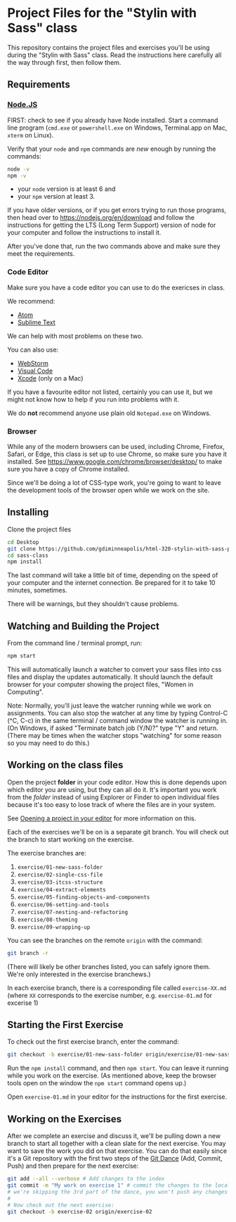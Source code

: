 # Project Files for the "Stylin with Sass" class

This repository contains the project files and exercises you'll be
using during the "Stylin with Sass" class. Read the instructions
here carefully all the way through first, then follow them.

## Requirements

### [Node.JS](https://nodejs.org/en/download/)

FIRST: check to see if you already have Node installed. Start a
command line program (`cmd.exe` or `powershell.exe` on Windows,
Terminal.app on Mac, `xterm` on Linux).

Verify that your `node` and `npm` commands are *new* enough by running
the commands:

```bash
node -v
npm -v
```

* your `node` version is at least 6 and
* your `npm` version at least 3.

If you have older versions, or if you get errors trying to run those
programs, then head over to https://nodejs.org/en/download and follow
the instructions for getting the LTS (Long Term Support) version of
node for your computer and follow the instructions to install it.

After you've done that, run the two commands above and make sure they
meet the requirements.

### Code Editor

Make sure you have a code editor you can use to do the exericses in
class.

We recommend:

* [Atom](https://atom.io/)
* [Sublime Text](https://atom.io/)

We can help with most problems on these two.

You can also use:

* [WebStorm](https://www.jetbrains.com/webstorm/)
* [Visual Code](https://code.visualstudio.com/)
* [Xcode](https://developer.apple.com/xcode/) (only on a Mac)

If you have a favourite editor not listed, certainly you can use it,
but we might not know how to help if you run into problems with it.

We do **not** recommend anyone use plain old `Notepad.exe` on
Windows.

### Browser

While any of the modern browsers can be used, including Chrome, Firefox,
Safari, or Edge, this class is set up to use Chrome, so make sure you
have it installed. See https://www.google.com/chrome/browser/desktop/
to make sure you have a copy of Chrome installed.

Since we'll be doing a lot of CSS-type work, you're going to want to
leave the development tools of the browser open while we work on the
site.

## Installing

Clone the project files

```bash
cd Desktop
git clone https://github.com/gdiminneapolis/html-320-stylin-with-sass-project-files.git sass-class
cd sass-class
npm install
```

The last command will take a little bit of time, depending on the
speed of your computer and the internet connection. Be prepared for it
to take 10 minutes, sometimes.

There will be warnings, but they shouldn't cause problems.

## Watching and Building the Project

From the command line / terminal prompt, run:

```bash
npm start
```

This will automatically launch a watcher to convert your sass files into css files and
display the updates automatically. It should launch the default browser for your computer
showing the project files, "Women in Computing".

Note: Normally, you'll just leave the watcher running while we work on
assignments. You can also stop the watcher at any time by typing
Control-C (^C, C-c) in the same terminal / command window the watcher
is running in. (On Windows, if asked "Terminate batch job (Y/N)?" type
"Y" and return. (There may be times when the watcher stops "watching"
for some reason so you may need to do this.)

## Working on the class files

Open the project **folder** in your code editor. How this is done
depends upon which editor you are using, but they can all do it. It's
important you work from the *folder* instead of using Explorer or
Finder to open individual files because it's too easy to lose track of
where the files are in your system.

See
[Opening a project in your editor](https://github.com/gdiminneapolis/gdi-starting-up/blob/master/opening-projects-in-your-editor.md)
for more information on this.

Each of the exercises we'll be on is a separate git branch. You will
check out the branch to start working on the exercise.

The exercise branches are:

1. `exercise/01-new-sass-folder`
2. `exercise/02-single-css-file`
3. `exercise/03-itcss-structure`
4. `exercise/04-extract-elements`
5. `exercise/05-finding-objects-and-components`
6. `exercise/06-setting-and-tools`
7. `exercise/07-nesting-and-refactoring`
8. `exercise/08-theming`
9. `exercise/09-wrapping-up`

You can see the branches on the remote `origin` with the command:

```bash
git branch -r
```

(There will likely be other branches listed, you can safely ignore
them. We're only interested in the exercise branchews.)

In each exercise branch, there is a corresponding file called
`exercise-XX.md` (where `XX` corresponds to the exercise number,
e.g. `exercise-01.md` for excerise 1)

## Starting the First Exercise

To check out the first exercise branch, enter the command:

```bash
git checkout -b exercise/01-new-sass-folder origin/exercise/01-new-sass-folder
```

Run the `npm install` command, and then `npm start`. You can leave it
running while you work on the exercise. (As mentioned above, keep the
browser tools open on the window the `npm start` command opens up.)

Open `exercise-01.md` in your editor for the instructions for the
first exercise.

## Working on the Exercises

After we complete an exercise and discuss it, we'll be pulling down a
new branch to start all together with a clean slate for the next
exercise. You may want to save the work you did on that exercise. You
can do that easily since it's a Git repository with the first two
steps of the
[Git Dance](https://github.com/gdiminneapolis/falling-in-love-with-git/wiki/The-%22Git-Dance%22)
(Add, Commit, Push) and then prepare for the next exercise:

```bash
git add --all --verbose # Add changes to the index
git commit -m "My work on exercise 1" # commit the changes to the local repo
# we're skipping the 3rd part of the dance, you won't push any changes
#
# Now check out the next exercise:
git checkout -b exercise-02 origin/exercise-02
```
